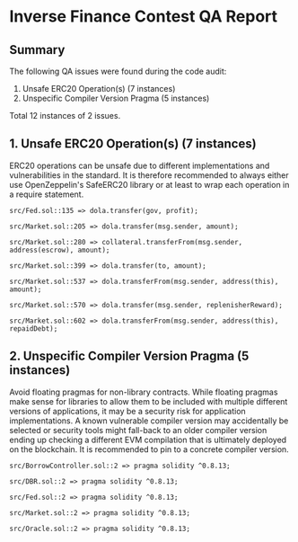 # Inverse Finance Contest QA Report

## Summary

The following QA issues were found during the code audit:

1. Unsafe ERC20 Operation(s) (7 instances)
2. Unspecific Compiler Version Pragma (5 instances)

Total 12 instances of 2 issues.

## 1. Unsafe ERC20 Operation(s) (7 instances)

ERC20 operations can be unsafe due to different implementations and vulnerabilities in the standard. It is therefore recommended to always either use OpenZeppelin's SafeERC20 library or at least to wrap each operation in a require statement.

```solidity
src/Fed.sol::135 => dola.transfer(gov, profit);

src/Market.sol::205 => dola.transfer(msg.sender, amount);

src/Market.sol::280 => collateral.transferFrom(msg.sender, address(escrow), amount);

src/Market.sol::399 => dola.transfer(to, amount);

src/Market.sol::537 => dola.transferFrom(msg.sender, address(this), amount);

src/Market.sol::570 => dola.transfer(msg.sender, replenisherReward);

src/Market.sol::602 => dola.transferFrom(msg.sender, address(this), repaidDebt);
```

## 2. Unspecific Compiler Version Pragma (5 instances)

Avoid floating pragmas for non-library contracts. While floating pragmas make sense for libraries to allow them to be included with multiple different versions of applications, it may be a security risk for application implementations. A known vulnerable compiler version may accidentally be selected or security tools might fall-back to an older compiler version ending up checking a different EVM compilation that is ultimately deployed on the blockchain. It is recommended to pin to a concrete compiler version.

```solidity
src/BorrowController.sol::2 => pragma solidity ^0.8.13;

src/DBR.sol::2 => pragma solidity ^0.8.13;

src/Fed.sol::2 => pragma solidity ^0.8.13;

src/Market.sol::2 => pragma solidity ^0.8.13;

src/Oracle.sol::2 => pragma solidity ^0.8.13;
```
